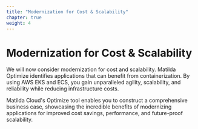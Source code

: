 ```yaml
---
title: "Modernization for Cost & Scalability" 
chapter: true
weight: 4
---
```

# Modernization for Cost & Scalability
We will now consider modernization for cost and scalability. Matilda Optimize identifies applications that can benefit from containerization. By using AWS EKS and ECS, you gain unparalleled agility, scalability, and reliability while reducing infrastructure costs. 

Matilda Cloud's Optimize tool enables you to construct a comprehensive business case, showcasing the incredible benefits of modernizing applications for improved cost savings, performance, and future-proof scalability.
